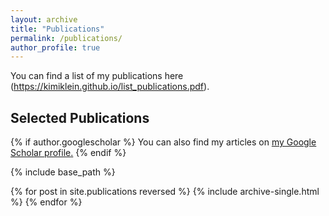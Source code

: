 ```yaml
---
layout: archive
title: "Publications"
permalink: /publications/
author_profile: true
---
```


You can find a list of my publications here (https://kimiklein.github.io/list_publications.pdf).

Selected Publications
---

{% if author.googlescholar %}
  You can also find my articles on <u><a href="{{author.googlescholar}}">my Google Scholar profile</a>.</u>
{% endif %}

{% include base_path %}

{% for post in site.publications reversed %}
  {% include archive-single.html %}
{% endfor %}
